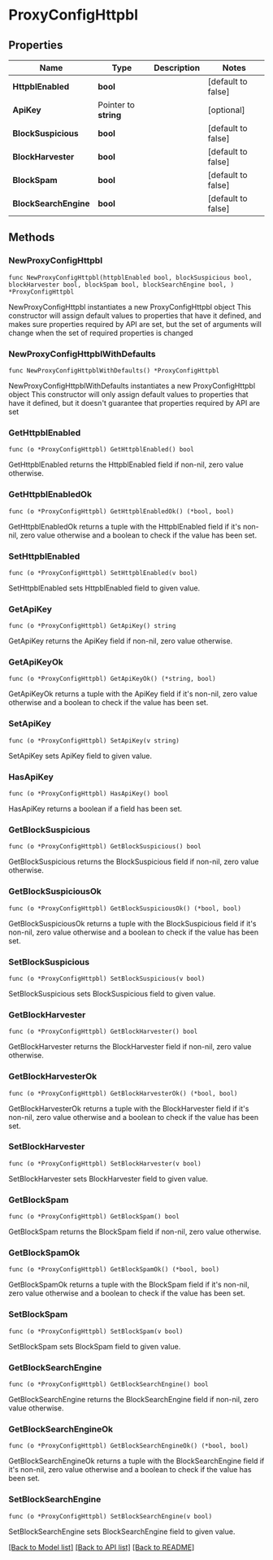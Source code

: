 # ProxyConfigHttpbl

## Properties

Name | Type | Description | Notes
------------ | ------------- | ------------- | -------------
**HttpblEnabled** | **bool** |  | [default to false]
**ApiKey** | Pointer to **string** |  | [optional] 
**BlockSuspicious** | **bool** |  | [default to false]
**BlockHarvester** | **bool** |  | [default to false]
**BlockSpam** | **bool** |  | [default to false]
**BlockSearchEngine** | **bool** |  | [default to false]

## Methods

### NewProxyConfigHttpbl

`func NewProxyConfigHttpbl(httpblEnabled bool, blockSuspicious bool, blockHarvester bool, blockSpam bool, blockSearchEngine bool, ) *ProxyConfigHttpbl`

NewProxyConfigHttpbl instantiates a new ProxyConfigHttpbl object
This constructor will assign default values to properties that have it defined,
and makes sure properties required by API are set, but the set of arguments
will change when the set of required properties is changed

### NewProxyConfigHttpblWithDefaults

`func NewProxyConfigHttpblWithDefaults() *ProxyConfigHttpbl`

NewProxyConfigHttpblWithDefaults instantiates a new ProxyConfigHttpbl object
This constructor will only assign default values to properties that have it defined,
but it doesn't guarantee that properties required by API are set

### GetHttpblEnabled

`func (o *ProxyConfigHttpbl) GetHttpblEnabled() bool`

GetHttpblEnabled returns the HttpblEnabled field if non-nil, zero value otherwise.

### GetHttpblEnabledOk

`func (o *ProxyConfigHttpbl) GetHttpblEnabledOk() (*bool, bool)`

GetHttpblEnabledOk returns a tuple with the HttpblEnabled field if it's non-nil, zero value otherwise
and a boolean to check if the value has been set.

### SetHttpblEnabled

`func (o *ProxyConfigHttpbl) SetHttpblEnabled(v bool)`

SetHttpblEnabled sets HttpblEnabled field to given value.


### GetApiKey

`func (o *ProxyConfigHttpbl) GetApiKey() string`

GetApiKey returns the ApiKey field if non-nil, zero value otherwise.

### GetApiKeyOk

`func (o *ProxyConfigHttpbl) GetApiKeyOk() (*string, bool)`

GetApiKeyOk returns a tuple with the ApiKey field if it's non-nil, zero value otherwise
and a boolean to check if the value has been set.

### SetApiKey

`func (o *ProxyConfigHttpbl) SetApiKey(v string)`

SetApiKey sets ApiKey field to given value.

### HasApiKey

`func (o *ProxyConfigHttpbl) HasApiKey() bool`

HasApiKey returns a boolean if a field has been set.

### GetBlockSuspicious

`func (o *ProxyConfigHttpbl) GetBlockSuspicious() bool`

GetBlockSuspicious returns the BlockSuspicious field if non-nil, zero value otherwise.

### GetBlockSuspiciousOk

`func (o *ProxyConfigHttpbl) GetBlockSuspiciousOk() (*bool, bool)`

GetBlockSuspiciousOk returns a tuple with the BlockSuspicious field if it's non-nil, zero value otherwise
and a boolean to check if the value has been set.

### SetBlockSuspicious

`func (o *ProxyConfigHttpbl) SetBlockSuspicious(v bool)`

SetBlockSuspicious sets BlockSuspicious field to given value.


### GetBlockHarvester

`func (o *ProxyConfigHttpbl) GetBlockHarvester() bool`

GetBlockHarvester returns the BlockHarvester field if non-nil, zero value otherwise.

### GetBlockHarvesterOk

`func (o *ProxyConfigHttpbl) GetBlockHarvesterOk() (*bool, bool)`

GetBlockHarvesterOk returns a tuple with the BlockHarvester field if it's non-nil, zero value otherwise
and a boolean to check if the value has been set.

### SetBlockHarvester

`func (o *ProxyConfigHttpbl) SetBlockHarvester(v bool)`

SetBlockHarvester sets BlockHarvester field to given value.


### GetBlockSpam

`func (o *ProxyConfigHttpbl) GetBlockSpam() bool`

GetBlockSpam returns the BlockSpam field if non-nil, zero value otherwise.

### GetBlockSpamOk

`func (o *ProxyConfigHttpbl) GetBlockSpamOk() (*bool, bool)`

GetBlockSpamOk returns a tuple with the BlockSpam field if it's non-nil, zero value otherwise
and a boolean to check if the value has been set.

### SetBlockSpam

`func (o *ProxyConfigHttpbl) SetBlockSpam(v bool)`

SetBlockSpam sets BlockSpam field to given value.


### GetBlockSearchEngine

`func (o *ProxyConfigHttpbl) GetBlockSearchEngine() bool`

GetBlockSearchEngine returns the BlockSearchEngine field if non-nil, zero value otherwise.

### GetBlockSearchEngineOk

`func (o *ProxyConfigHttpbl) GetBlockSearchEngineOk() (*bool, bool)`

GetBlockSearchEngineOk returns a tuple with the BlockSearchEngine field if it's non-nil, zero value otherwise
and a boolean to check if the value has been set.

### SetBlockSearchEngine

`func (o *ProxyConfigHttpbl) SetBlockSearchEngine(v bool)`

SetBlockSearchEngine sets BlockSearchEngine field to given value.



[[Back to Model list]](../README.md#documentation-for-models) [[Back to API list]](../README.md#documentation-for-api-endpoints) [[Back to README]](../README.md)


